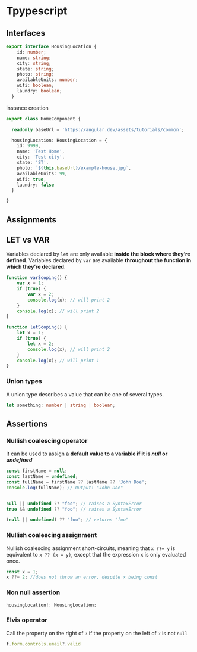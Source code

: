 # Tpypescript

## Interfaces

```typescript
export interface HousingLocation {
    id: number;
    name: string;
    city: string;
    state: string;
    photo: string;
    availableUnits: number;
    wifi: boolean;
    laundry: boolean;
  }
```

instance creation

```typescript
export class HomeComponent {

  readonly baseUrl = 'https://angular.dev/assets/tutorials/common';

  housingLocation: HousingLocation = {
    id: 9999,
    name: 'Test Home',
    city: 'Test city',
    state: 'ST',
    photo: `${this.baseUrl}/example-house.jpg`,
    availableUnits: 99,
    wifi: true,
    laundry: false
  }

}
```

## Assignments

## LET vs VAR

Variables declared by `let` are only available **inside the block where they’re defined**.
Variables declared by `var` are available **throughout the function in which they’re declared**.

```typescript
function varScoping() {
    var x = 1;
    if (true) {
        var x = 2;
        console.log(x); // will print 2
    }
    console.log(x); // will print 2
}

function letScoping() {
    let x = 1;
    if (true) {
        let x = 2;
        console.log(x); // will print 2
    }
    console.log(x); // will print 1
}
```

### Union types
A union type describes a value that can be one of several types.

```typescript
let something: number | string | boolean;
```


## Assertions

### Nullish coalescing operator

It can be used to assign a **default value to a variable if it is _null_ or _undefined_**

```typescript
const firstName = null;
const lastName = undefined;
const fullName = firstName ?? lastName ?? 'John Doe';
console.log(fullName); // Output: "John Doe"
```

```typescript

null || undefined ?? "foo"; // raises a SyntaxError
true && undefined ?? "foo"; // raises a SyntaxError

(null || undefined) ?? "foo"; // returns "foo"
```

### Nullish coalescing assignment

Nullish coalescing assignment short-circuits, meaning that `x ??= y` is equivalent to `x ?? (x = y)`, 
except that the expression x is only evaluated once.

```typescript
const x = 1;
x ??= 2; //does not throw an error, despite x being const

```

### Non null assertion

```typescript
housingLocation!: HousingLocation;
```

### Elvis operator

Call the property on the right of `?` if the property on the left of `?` is not `null`

```typescript
f.form.controls.email?.valid
```




